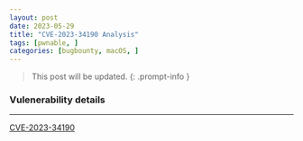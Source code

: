 ```yaml
---
layout: post
date: 2023-05-29
title: "CVE-2023-34190 Analysis"
tags: [pwnable, ]
categories: [bugbounty, macOS, ]
---
```



> This post will be updated.
{: .prompt-info }


### Vulenerability details
---

[CVE-2023-34190](https://cve.mitre.org/cgi-bin/cvename.cgi?name=CVE-2023-34190)

